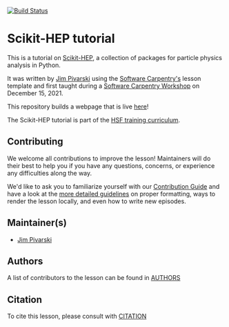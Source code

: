 [![Build Status](https://travis-ci.org/hsf-training/hsf-training-scikit-hep-webpage.svg?branch=main)](https://travis-ci.org/hsf-training/hsf-training-scikit-hep-webpage)

# Scikit-HEP tutorial

This is a tutorial on [Scikit-HEP](https://scikit-hep.org), a collection of packages for particle physics analysis in Python.

It was written by [Jim Pivarski][jpivarski] using the [Software Carpentry's][carpentries] lesson template and first taught during a [Software Carpentry Workshop](https://indico.cern.ch/event/1097111/timetable/#day-2021-12-15) on December 15, 2021.

This repository builds a webpage that is live [here](https://hsf-training.github.io/hsf-training-scikit-hep-webpage/)!

The Scikit-HEP tutorial is part of the [HSF training curriculum](https://hepsoftwarefoundation.org/training/curriculum).

## Contributing

We welcome all contributions to improve the lesson! Maintainers will do their best to help you if you have any
questions, concerns, or experience any difficulties along the way.

We'd like to ask you to familiarize yourself with our [Contribution Guide](CONTRIBUTING.md) and have a look at
the [more detailed guidelines][lesson-example] on proper formatting, ways to render the lesson locally, and even
how to write new episodes.

## Maintainer(s)

* [Jim Pivarski][jpivarski]

## Authors

A list of contributors to the lesson can be found in [AUTHORS](AUTHORS)

## Citation

To cite this lesson, please consult with [CITATION](CITATION)

[lesson-example]: https://carpentries.github.io/lesson-example
[jpivarski]: https://github.com/jpivarski/
[carpentries]: https://software-carpentry.org/
